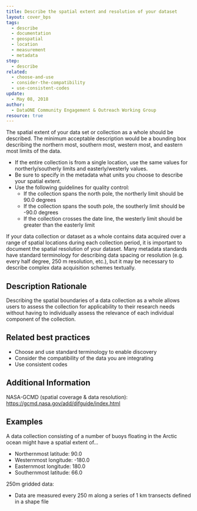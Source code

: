 ```yaml
---
title: Describe the spatial extent and resolution of your dataset
layout: cover_bps
tags:
  - describe
  - documentation
  - geospatial
  - location
  - measurement
  - metadata
step:
  - describe
related:
  - choose-and-use
  - consider-the-compatibility
  - use-consistent-codes
update:
  - May 08, 2018
author:
  - DataONE Community Engagement & Outreach Working Group
resource: true
---
```




The spatial extent of your data set or collection as a whole should be described. The minimum acceptable description would be a bounding box describing the northern most, southern most, western most, and eastern most limits of the data.

- If the entire collection is from a single location, use the same values for northerly/southerly limits and easterly/westerly values.
- Be sure to specify in the metadata what units you choose to describe your spatial extent.
- Use the following guidelines for quality control:
  - If the collection spans the north pole, the northerly limit should be 90.0 degrees
  - If the collection spans the south pole, the southerly limit should be -90.0 degrees
  - If the collection crosses the date line, the westerly limit should be greater than the easterly limit

If your data collection or dataset as a whole contains data acquired over a range of spatial locations during each collection period, it is important to document the spatial resolution of your dataset. Many metadata standards have standard terminology for describing data spacing or resolution (e.g. every half degree, 250 m resolution, etc.), but it may be necessary to describe complex data acquisition schemes textually.

## Description Rationale

Describing the spatial boundaries of a data collection as a whole allows users to assess the collection for applicability to their research needs without having to individually assess the relevance of each individual component of the collection.

## Related best practices

- Choose and use standard terminology to enable discovery
- Consider the compatibility of the data you are integrating
- Use consistent codes

## Additional Information

NASA-GCMD (spatial coverage & data resolution): https://gcmd.nasa.gov/add/difguide/index.html

## Examples

A data collection consisting of a number of buoys floating in the Arctic ocean might have a spatial extent of...

- Northernmost latitude: 90.0
- Westernmost longitude: -180.0
- Easternmost longitude: 180.0
- Southernmost latitude: 66.0

250m gridded data:

- Data are measured every 250 m along a series of 1 km transects defined in a shape file
